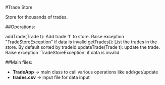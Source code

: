#Trade Store

Store for thousands of trades.

##Operations:

addTrade(Trade t): Add trade 't' to store. Raise exception "TradeStoreException" if data is invalid
getTrades(): List the trades in the store. By default sorted by tradeId
updateTrade(Trade t): update the trade. Raise exception 'TradeStoreException' if data is invalid


##Main files:
- **TradeApp** -> main class to call various operations like add/get/update
- **trades.csv** -> input file for data input
